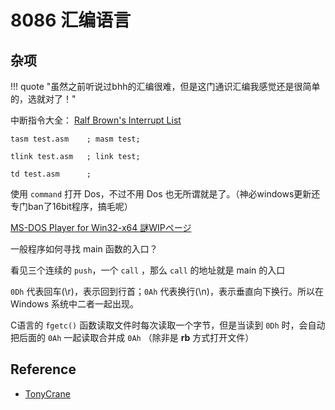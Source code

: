 
# 8086 汇编语言

## 杂项

!!! quote "虽然之前听说过bhh的汇编很难，但是这门通识汇编我感觉还是很简单的，选就对了！"


中断指令大全： [Ralf Brown's Interrupt List](./interruptlist/rbrown.htm)

```
tasm test.asm    ; masm test;

tlink test.asm   ; link test;

td test.asm      ; 
```

使用 `command` 打开 Dos，不过不用 Dos 也无所谓就是了。（神必windows更新还专门ban了16bit程序，搞毛呢）

[MS-DOS Player for Win32-x64 謎WIPページ](http://takeda-toshiya.my.coocan.jp/msdos/)


一般程序如何寻找 main 函数的入口？

看见三个连续的 `push`，一个 `call` ，那么 `call` 的地址就是 main 的入口

`0Dh` 代表回车(\\r)，表示回到行首；`0Ah` 代表换行(\\n)，表示垂直向下换行。所以在 Windows 系统中二者一起出现。

C语言的 `fgetc()` 函数读取文件时每次读取一个字节，但是当读到 `0Dh` 时，会自动把后面的 `0Ah` 一起读取合并成 `0Ah` （除非是 **rb** 方式打开文件）

## Reference

- [TonyCrane](https://note.tonycrane.cc/cs/pl/asm/)